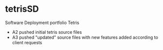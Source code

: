 # tetrisSD
Software Deployment portfolio Tetris
- A2 pushed initial tetris source files
- A3 pushed "updated" source files with new features added according to client requests
